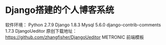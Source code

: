 # Django搭建的个人博客系统

软件环境：
Python 2.7.9
Django 1.8.3
Mysql  5.6.0
django-contrib-comments 1.7.3
DjangoUeditor 原创下载地址：https://github.com/zhangfisher/DjangoUeditor
METRONIC 前端模板